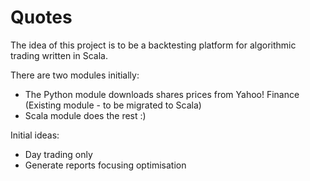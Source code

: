 Quotes
======

The idea of this project is to be a backtesting platform for algorithmic trading written in Scala.

There are two modules initially:
 - The Python module downloads shares prices from Yahoo! Finance (Existing module - to be migrated to Scala)
 - Scala module does the rest :)

Initial ideas:
 - Day trading only
 - Generate reports focusing optimisation
